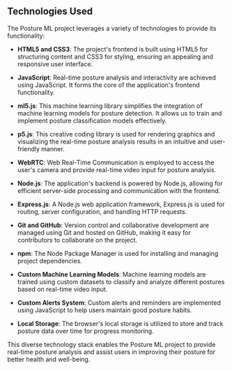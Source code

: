 ## Technologies Used

The Posture ML project leverages a variety of technologies to provide its functionality:

- **HTML5 and CSS3**: The project's frontend is built using HTML5 for structuring content and CSS3 for styling, ensuring an appealing and responsive user interface.

- **JavaScript**: Real-time posture analysis and interactivity are achieved using JavaScript. It forms the core of the application's frontend functionality.

- **ml5.js**: This machine learning library simplifies the integration of machine learning models for posture detection. It allows us to train and implement posture classification models effectively.

- **p5.js**: This creative coding library is used for rendering graphics and visualizing the real-time posture analysis results in an intuitive and user-friendly manner.

- **WebRTC**: Web Real-Time Communication is employed to access the user's camera and provide real-time video input for posture analysis.

- **Node.js**: The application's backend is powered by Node.js, allowing for efficient server-side processing and communication with the frontend.

- **Express.js**: A Node.js web application framework, Express.js is used for routing, server configuration, and handling HTTP requests.

- **Git and GitHub**: Version control and collaborative development are managed using Git and hosted on GitHub, making it easy for contributors to collaborate on the project.

- **npm**: The Node Package Manager is used for installing and managing project dependencies.

- **Custom Machine Learning Models**: Machine learning models are trained using custom datasets to classify and analyze different postures based on real-time video input.

- **Custom Alerts System**: Custom alerts and reminders are implemented using JavaScript to help users maintain good posture habits.

- **Local Storage**: The browser's local storage is utilized to store and track posture data over time for progress monitoring.

This diverse technology stack enables the Posture ML project to provide real-time posture analysis and assist users in improving their posture for better health and well-being.
